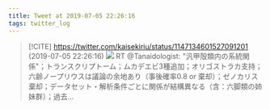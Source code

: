 ```yaml
---
title: Tweet at 2019-07-05 22:26:16
tags: twitter_log
---
```


> [!CITE] https://twitter.com/kaisekiriu/status/1147134601527091201 (2019-07-05 22:26:16)
> ![](https://twitter.com/kaisekiriu/status/1147134601527091201)
> RT @Tanaidologist: "汎甲殻類内の系統関係"；トランスクリプトーム；ムカデエビ3種追加；オリゴストラカ支持；六齢ノープリウスは議論の余地あり（事後確率0.8 or 棄却）；ゼノカリス棄却；データセット・解析条件ごとに関係が結構異なる（含：六脚類の姉妹群）；過去…
